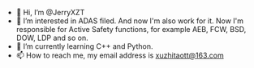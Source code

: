 - 👋 Hi, I’m @JerryXZT
- 👀 I’m interested in ADAS filed. And now I'm also work for it. Now I'm responsible for Active Safety functions, for example AEB, FCW, BSD, DOW, LDP and so on.
- 🌱 I’m currently learning C++ and Python.
- 📫 How to reach me, my email address is xuzhitaott@163.com

<!---
JerryXZT/JerryXZT is a ✨ special ✨ repository because its `README.md` (this file) appears on your GitHub profile.
You can click the Preview link to take a look at your changes.
--->
